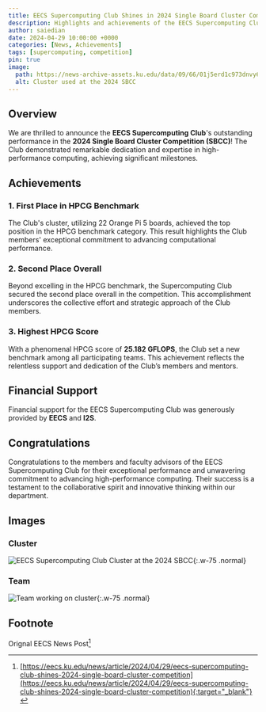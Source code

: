 ```yaml
---
title: EECS Supercomputing Club Shines in 2024 Single Board Cluster Competition
description: Highlights and achievements of the EECS Supercomputing Club in the 2024 SBCC.
author: saiedian
date: 2024-04-29 10:00:00 +0000
categories: [News, Achievements]
tags: [supercomputing, competition]
pin: true
image:
  path: https://news-archive-assets.ku.edu/data/09/66/01j5erd1c973dnvy648r9t761t.png
  alt: Cluster used at the 2024 SBCC
---
```


## Overview

We are thrilled to announce the **EECS Supercomputing Club**'s outstanding performance in the **2024 Single Board Cluster Competition (SBCC)**! The Club demonstrated remarkable dedication and expertise in high-performance computing, achieving significant milestones.

## Achievements

### 1. First Place in HPCG Benchmark

The Club's cluster, utilizing 22 Orange Pi 5 boards, achieved the top position in the HPCG benchmark category. This result highlights the Club members' exceptional commitment to advancing computational performance.

### 2. Second Place Overall

Beyond excelling in the HPCG benchmark, the Supercomputing Club secured the second place overall in the competition. This accomplishment underscores the collective effort and strategic approach of the Club members.

### 3. Highest HPCG Score

With a phenomenal HPCG score of **25.182 GFLOPS**, the Club set a new benchmark among all participating teams. This achievement reflects the relentless support and dedication of the Club’s members and mentors.

## Financial Support

Financial support for the EECS Supercomputing Club was generously provided by **EECS** and **I2S**.

## Congratulations

Congratulations to the members and faculty advisors of the EECS Supercomputing Club for their exceptional performance and unwavering commitment to advancing high-performance computing. Their success is a testament to the collaborative spirit and innovative thinking within our department.  

## Images

### Cluster

![EECS Supercomputing Club Cluster at the 2024 SBCC](https://news-archive-assets.ku.edu/data/09/66/01j5erd1c973dnvy648r9t761t.png){:.w-75 .normal}

### Team

![Team working on cluster](https://news-archive-assets.ku.edu/data/a0/99/01j5erd1ejd3bdktx3qhh73jkc.jpg){:.w-75 .normal}


## Footnote

Orignal EECS News Post[^footnote]

[^footnote]: [https://eecs.ku.edu/news/article/2024/04/29/eecs-supercomputing-club-shines-2024-single-board-cluster-competition](https://eecs.ku.edu/news/article/2024/04/29/eecs-supercomputing-club-shines-2024-single-board-cluster-competition){:target="_blank"}
